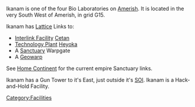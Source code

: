 Ikanam is one of the four Bio Laboratories on
[Amerish](/Amerish "wikilink"). It is located in the very South West of
Amerish, in grid G15.

Ikanam has [Lattice](/Lattice "wikilink") Links to:

- [Interlink Facility](/Interlink_Facility "wikilink")
  [Cetan](/Cetan "wikilink")
- [Technology Plant](/Technology_Plant "wikilink")
  [Heyoka](/Heyoka "wikilink")
- A [Sanctuary](/Sanctuary "wikilink") Warpgate
- A [Geowarp](/Geowarp "wikilink")

See [Home Continent](/Home_Continent "wikilink") for the current empire
Sanctuary links.

Ikanam has a Gun Tower to it's East, just outside it's
[SOI](/SOI "wikilink"). Ikanam is a Hack-and-Hold Facility.

[Category:Facilities](/Category:Facilities "wikilink")
